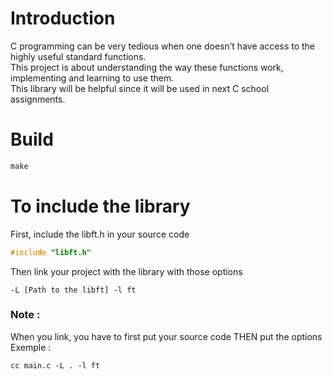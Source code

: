 # Introduction

C programming can be very tedious when one doesn’t have access to the highly useful standard functions.\
This project is about understanding the way these functions work, implementing and learning to use them.\
This library will be helpful since it will be used in next C school assignments.

# Build

```Makefile
make
```

# To include the library

First, include the libft.h in your source code
```c
#include "libft.h"
```
Then link your project with the library with those options
```shell
-L [Path to the libft] -l ft
```

### Note :

When you link, you have to first put your source code THEN put the options\
Exemple :
```
cc main.c -L . -l ft
```

